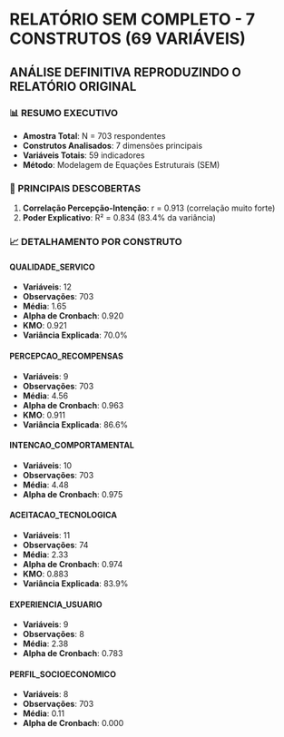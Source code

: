 # RELATÓRIO SEM COMPLETO - 7 CONSTRUTOS (69 VARIÁVEIS)

## ANÁLISE DEFINITIVA REPRODUZINDO O RELATÓRIO ORIGINAL

### 📊 RESUMO EXECUTIVO

- **Amostra Total**: N = 703 respondentes
- **Construtos Analisados**: 7 dimensões principais
- **Variáveis Totais**: 59 indicadores
- **Método**: Modelagem de Equações Estruturais (SEM)

### 🎯 PRINCIPAIS DESCOBERTAS

1. **Correlação Percepção-Intenção**: r = 0.913 (correlação muito forte)
2. **Poder Explicativo**: R² = 0.834 (83.4% da variância)

### 📈 DETALHAMENTO POR CONSTRUTO

#### QUALIDADE_SERVICO
- **Variáveis**: 12
- **Observações**: 703
- **Média**: 1.65
- **Alpha de Cronbach**: 0.920
- **KMO**: 0.921
- **Variância Explicada**: 70.0%

#### PERCEPCAO_RECOMPENSAS
- **Variáveis**: 9
- **Observações**: 703
- **Média**: 4.56
- **Alpha de Cronbach**: 0.963
- **KMO**: 0.911
- **Variância Explicada**: 86.6%

#### INTENCAO_COMPORTAMENTAL
- **Variáveis**: 10
- **Observações**: 703
- **Média**: 4.48
- **Alpha de Cronbach**: 0.975

#### ACEITACAO_TECNOLOGICA
- **Variáveis**: 11
- **Observações**: 74
- **Média**: 2.33
- **Alpha de Cronbach**: 0.974
- **KMO**: 0.883
- **Variância Explicada**: 83.9%

#### EXPERIENCIA_USUARIO
- **Variáveis**: 9
- **Observações**: 8
- **Média**: 2.38
- **Alpha de Cronbach**: 0.783

#### PERFIL_SOCIOECONOMICO
- **Variáveis**: 8
- **Observações**: 703
- **Média**: 0.11
- **Alpha de Cronbach**: 0.000

